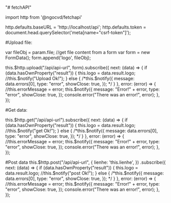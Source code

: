"# fetchAPI" 

import http from '@ngocvd/fetchapi'

http.defaults.baseURL = 'http://localhost/api';
http.defaults.token = document.head.querySelector('meta[name="csrf-token"]');

#Upload file:

var fileObj = param.file;   //get file content from a form
var form = new FormData();
form.append('logo', fileObj);

this.$http.upload("/api/api-url", form).subscribe({
    next: (data) => {
        if (data.hasOwnProperty("result")) {
            this.logo = data.result.logo;
            //this.$notify("Upload Ok!");
        } else {
            /*this.$notify({
                message: data.errors[0],
                type: "error",
                showClose: true,
            });
            */
        }
    },
    error: (error) => {
        //this.errorMessage = error;
        this.$notify({
            message: "Error!" + error,
            type: "error",
            showClose: true,
        });
        console.error("There was an error!", error);
    },
});

#Get data:


this.$http.get("/api/api-url").subscribe({
    next: (data) => {
        if (data.hasOwnProperty("result")) {
            this.logo = data.result.logo;
            //this.$notify("get Ok!");
        } else {
            /*this.$notify({
                message: data.errors[0],
                type: "error",
                showClose: true,
            });
            */
        }
    },
    error: (error) => {
        //this.errorMessage = error;
        this.$notify({
            message: "Error!" + error,
            type: "error",
            showClose: true,
        });
        console.error("There was an error!", error);
    },
});

#Post data
this.$http.post("/api/api-url", {
                lienhe: 'this.lienhe',
    })
    .subscribe({
    next: (data) => {
        if (data.hasOwnProperty("result")) {
            this.logo = data.result.logo;
            //this.$notify("post Ok!");
        } else {
            /*this.$notify({
                message: data.errors[0],
                type: "error",
                showClose: true,
            });
            */
        }
    },
    error: (error) => {
        //this.errorMessage = error;
        this.$notify({
            message: "Error!" + error,
            type: "error",
            showClose: true,
        });
        console.error("There was an error!", error);
    },
});